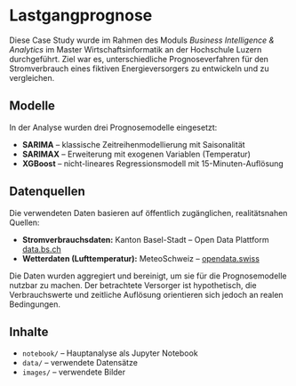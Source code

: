 # Lastgangprognose
Diese Case Study wurde im Rahmen des Moduls *Business Intelligence & Analytics* im Master Wirtschaftsinformatik an der Hochschule Luzern durchgeführt. Ziel war es, unterschiedliche Prognoseverfahren für den Stromverbrauch eines fiktiven Energieversorgers zu entwickeln und zu vergleichen.

## Modelle
In der Analyse wurden drei Prognosemodelle eingesetzt:

- **SARIMA** – klassische Zeitreihenmodellierung mit Saisonalität
- **SARIMAX** – Erweiterung mit exogenen Variablen (Temperatur)
- **XGBoost** – nicht-lineares Regressionsmodell mit 15-Minuten-Auflösung

## Datenquellen
Die verwendeten Daten basieren auf öffentlich zugänglichen, realitätsnahen Quellen:

- **Stromverbrauchsdaten:** Kanton Basel-Stadt – Open Data Plattform [data.bs.ch](https://data.bs.ch/explore/dataset/100020/table/)
- **Wetterdaten (Lufttemperatur):** MeteoSchweiz – [opendata.swiss](https://opendata.swiss/de/dataset/lufttemperatur-1m)

Die Daten wurden aggregiert und bereinigt, um sie für die Prognosemodelle nutzbar zu machen. Der betrachtete Versorger ist hypothetisch, die Verbrauchswerte und zeitliche Auflösung orientieren sich jedoch an realen Bedingungen.

## Inhalte

- `notebook/` – Hauptanalyse als Jupyter Notebook 
- `data/` – verwendete Datensätze 
- `images/` – verwendete Bilder
